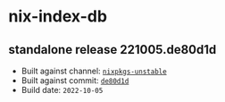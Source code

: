 # nix-index-db
## standalone release 221005.de80d1d
- Built against channel: [`nixpkgs-unstable`](https://github.com/nixos/nixpkgs/tree/nixpkgs-unstable)
- Built against commit: [`de80d1d`](https://github.com/NixOS/nixpkgs/commit/de80d1d04ee691279e1302a1128c082bbda3ab01)
- Build date: `2022-10-05`
